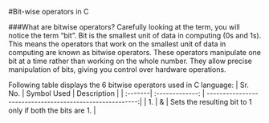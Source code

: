 #Bit-wise operators in C

###What are bitwise operators?
Carefully looking at the term, you will notice the term “bit”. Bit is the smallest unit of data in computing (0s and 1s). This means the operators that work on the smallest unit of data in 
computing are known as bitwise operators. These operators manipulate one bit at a time rather than working on the whole number. They allow precise manipulation of bits, giving you control 
over hardware operations.

Following table displays the 6 bitwise operators used in C language:
| Sr. No. | Symbol Used     | Description                                              |
| :-------| :-------------: | --------------------------------------------------------:|
| 1.      | &               | Sets the resulting bit to 1 only if both the bits are 1. |                               
